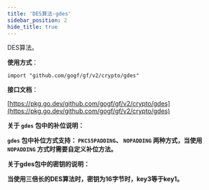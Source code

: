 ```yaml
---
title: 'DES算法-gdes'
sidebar_position: 2
hide_title: true
---
```


DES算法。

**使用方式**：

```
import "github.com/gogf/gf/v2/crypto/gdes"
```

**接口文档**：

[https://pkg.go.dev/github.com/gogf/gf/v2/crypto/gdes](https://pkg.go.dev/github.com/gogf/gf/v2/crypto/gdes)

**关于 `gdes` 包中的补位说明：**

**`gdes` 包中补位方式支持： `PKCS5PADDING`、 `NOPADDING` 两种方式，当使用 `NOPADDING` 方式时需要自定义补位方法。**

**关于gdes包中的密钥的说明：**

**当使用三倍长的DES算法时，密钥为16字节时，key3等于key1。**